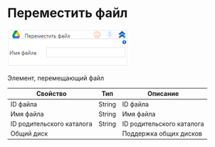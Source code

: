 # Переместить файл

![](<../../../../.gitbook/assets/image (726).png>)

Элемент, перемещающий файл

| Свойство                  | Тип    | Описание                  |
| ------------------------- | ------ | ------------------------- |
| ID файла                  | String | ID файла                  |
| Имя файла                 | String | Имя файла                 |
| ID родительского каталога | String | ID родительского каталога |
| Общий диск                |        | Поддержка общих дисков    |

